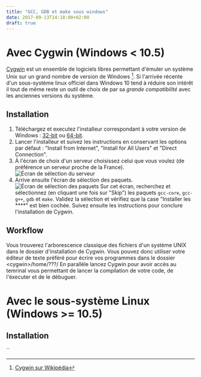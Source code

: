 ```yaml
---
title: "GCC, GDB et make sous windows"
date: 2017-09-13T14:18:00+02:00
draft: true
---
```

# Avec Cygwin (Windows < 10.5)

<span class="url-card" data-alt="Site officiel de Cygwin">[Cygwin](https://www.cygwin.com/)</span> est un ensemble de logiciels libres permettant d'émuler un système Unix sur un grand nombre de version de Windows [^1]. Si l'arrivée récente d'un sous-système linux officiel dans Windows 10 tend à réduire son intérêt il tout de même reste un outil de choix de par sa *grande compatibilité* avec les anciennes versions du système.

## Installation
1. Téléchargez et executez l'installeur correspondant à votre version de Windows : [32-bit](https://www.cygwin.com/setup-x86.exe) ou [64-bit](https://www.cygwin.com/setup-x86_64.exe).
2. Lancer l'installeur et suivez les instructions en conservant les options par défaut : "Install from Internet", "Install for All Users" et "Direct Connection".
3. À <a class="img-card-link">l'écran de choix d'un serveur</a> choisissez celui que vous voulez (de préférence un serveur proche de la France).![Écran de sélection du serveur](/images/posts/cygwin-serveurs.jpg)
4. Arrive ensuite <a class="img-card-link">l'écran de sélection des paquets</a>.![Écran de sélection des paquets](/images/posts/cygwin-packages.jpg) Sur cet écran, recherchez et sélectionnez (en cliquant une fois sur "Skip") les paquets `gcc-core`, `gcc-g++`, `gdb` et `make`.
Validez la sélection et vérifiez que la case "Installer les ****" est bien cochée. Suivez ensuite les instructions pour conclure l'installation de Cygwin.

## Workflow
Vous trouverez l'arborescence classique des fichiers d'un système UNIX dans le dossier d'installation de Cygwin. Vous pouvez donc utiliser votre éditeur de texte préféré pour écrire vos programmes dans le dossier &lt;cygwin&gt;/home/???/
En parallèle lancez Cygwin pour avoir accès au temrinal vous permettant de lancer la compilation de votre code, de l'éxecuter et de le débuguer.

# Avec le sous-système Linux (Windows >= 10.5)

## Installation
[^1]: [Cygwin sur Wikipédia](https://www.wikiwand.com/fr/Cygwin)

``